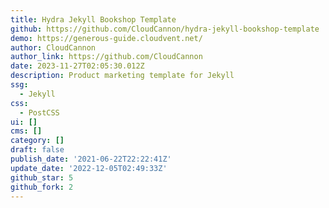 ```yaml
---
title: Hydra Jekyll Bookshop Template
github: https://github.com/CloudCannon/hydra-jekyll-bookshop-template
demo: https://generous-guide.cloudvent.net/
author: CloudCannon
author_link: https://github.com/CloudCannon
date: 2023-11-27T02:05:30.012Z
description: Product marketing template for Jekyll
ssg:
  - Jekyll
css:
  - PostCSS
ui: []
cms: []
category: []
draft: false
publish_date: '2021-06-22T22:22:41Z'
update_date: '2022-12-05T02:49:33Z'
github_star: 5
github_fork: 2
---
```

